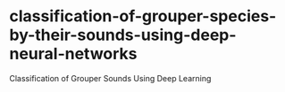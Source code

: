 # classification-of-grouper-species-by-their-sounds-using-deep-neural-networks
Classification of Grouper Sounds Using Deep Learning
